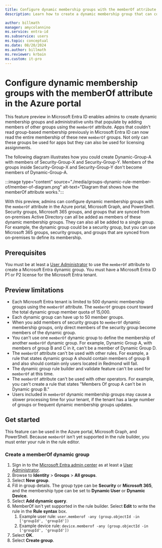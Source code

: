 ```yaml
---
title: Configure dynamic membership groups with the memberOf attribute in the Azure portal
description: Learn how to create a dynamic membership group that can contain members of other groups in Microsoft Entra ID.

author: billmath
manager: amycolannino
ms.service: entra-id
ms.subservice: users
ms.topic: conceptual
ms.date: 08/20/2024
ms.author: billmath
ms.reviewer: krbain
ms.custom: it-pro
---
```


# Configure dynamic membership groups with the memberOf attribute in the Azure portal

This feature preview in Microsoft Entra ID enables admins to create dynamic membership groups and administrative units that populate by adding members of other groups using the `memberOf` attribute. Apps that couldn't read group-based membership previously in Microsoft Entra ID can now read the entire membership of these new `memberOf` groups. Not only can these groups be used for apps but they can also be used for licensing assignments.

The following diagram illustrates how you could create Dynamic-Group-A with members of Security-Group-X and Security-Group-Y. Members of the groups inside Security-Group-X and Security-Group-Y don't become members of Dynamic-Group-A.

:::image type="content" source="./media/groups-dynamic-rule-member-of/member-of-diagram.png" alt-text="Diagram that shows how the memberOf attribute works.":::

With this preview, admins can configure dynamic membership groups with the `memberOf` attribute in the Azure portal, Microsoft Graph, and PowerShell. Security groups, Microsoft 365 groups, and groups that are synced from on-premises Active Directory can all be added as members of these dynamic membership groups. They can also all be added to a single group. For example, the dynamic group could be a security group, but you can use Microsoft 365 groups, security groups, and groups that are synced from on-premises to define its membership.

## Prerequisites

You must be at least a [User Administrator](/entra/identity/role-based-access-control/permissions-reference#user-administrator) to use the `memberOf` attribute to create a Microsoft Entra dynamic group. You must have a Microsoft Entra ID P1 or P2 license for the Microsoft Entra tenant.

## Preview limitations

- Each Microsoft Entra tenant is limited to 500 dynamic membership groups using the `memberOf` attribute. The `memberOf` groups count toward the total dynamic group member quota of 15,000.
- Each dynamic group can have up to 50 member groups.
- When you add members of security groups to `memberOf` dynamic membership groups, only direct members of the security group become members of the dynamic group.
- You can't use one `memberOf` dynamic group to define the membership of another `memberOf` dynamic group. For example, Dynamic Group A, with members of group B and C in it, can't be a member of Dynamic Group D.
- The `memberOf` attribute can't be used with other rules. For example, a rule that states dynamic group A should contain members of group B and also should contain only users located in Redmond will fail.
- The dynamic group rule builder and validate feature can't be used for `memberOf` at this time.
- The `memberOf` attribute can't be used with other operators. For example, you can't create a rule that states "Members Of group A can't be in Dynamic group B."
- Users included in `memberOf` dynamic membership groups may cause a slower processing time for your tenant, if the tenant has a large number of groups or frequent dynamic membership groups updates.

## Get started

This feature can be used in the Azure portal, Microsoft Graph, and PowerShell. Because `memberOf` isn't yet supported in the rule builder, you must enter your rule in the rule editor.

### Create a memberOf dynamic group

1. Sign in to the [Microsoft Entra admin center](https://entra.microsoft.com) as at least a [User Administrator](~/identity/role-based-access-control/permissions-reference.md#user-administrator).
1. Browse to **Identity** > **Groups** > **All groups**.
1. Select **New group**.
1. Fill in group details. The group type can be **Security** or **Microsoft 365**, and the membership type can be set to **Dynamic User** or **Dynamic Device**.
1. Select **Add dynamic query**.
1. MemberOf isn't yet supported in the rule builder. Select **Edit** to write the rule in the **Rule syntax** box.
    1. Example user rule: `user.memberof -any (group.objectId -in ['groupId', 'groupId'])`
    1. Example device rule: `device.memberof -any (group.objectId -in ['groupId', 'groupId'])`
1. Select **OK**.
1. Select **Create group**.
